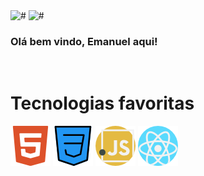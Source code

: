 <img src="https://github-readme-stats.vercel.app/api?username=anuraghazra&theme=dark&show_icons=true" alt="#">
<img aling="right" src="https://github-readme-stats.vercel.app/api?username=LuigiGF&layout=compact&langs_count=16&theme=great-gatsby" alt="#">
 
### Olá bem vindo, Emanuel aqui!
<link rel="stylesheet" href="style.css">
<div aling="center">
<div style="display: inline_block"><br>
    <h1 textaling="center">Tecnologias favoritas</h1>
       <img aling="center" src="imagens/html5.png" alt="#">
       <img src="imagens/css.png" alt="#">
       <img src="imagens/javascript.png" alt="#">
       <img src="imagens/react.png" alt="#">
</div>
</div>
